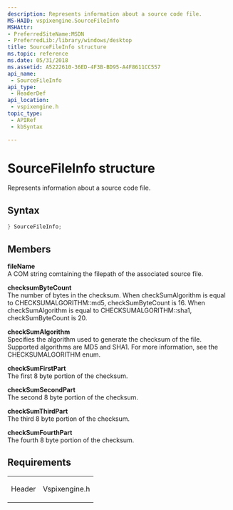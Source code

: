 ```yaml
---
description: Represents information about a source code file.
MS-HAID: vspixengine.SourceFileInfo
MSHAttr:
- PreferredSiteName:MSDN
- PreferredLib:/library/windows/desktop
title: SourceFileInfo structure
ms.topic: reference
ms.date: 05/31/2018
ms.assetid: A5222610-36ED-4F3B-BD95-A4F8611CC557
api_name: 
 - SourceFileInfo
api_type: 
 - HeaderDef
api_location: 
 - vspixengine.h
topic_type: 
 - APIRef
 - kbSyntax

---
```


# <span id="vspixengine.sourcefileinfo"></span>SourceFileInfo structure

Represents information about a source code file.

## Syntax


```C++
} SourceFileInfo;
```

## Members

**fileName**  
A COM string comtaining the filepath of the associated source file.

**checksumByteCount**  
The number of bytes in the checksum. When checkSumAlgorithm is equal to CHECKSUMALGORITHM::md5, checkSumByteCount is 16. When checkSumAlgorithm is equal to CHECKSUMALGORITHM::sha1, checkSumByteCount is 20.

**checkSumAlgorithm**  
Specifies the algorithm used to generate the checksum of the file. Supported algorithms are MD5 and SHA1. For more information, see the CHECKSUMALGORITHM enum.

**checkSumFirstPart**  
The first 8 byte portion of the checksum.

**checkSumSecondPart**  
The second 8 byte portion of the checksum.

**checkSumThirdPart**  
The third 8 byte portion of the checksum.

**checkSumFourthPart**  
The fourth 8 byte portion of the checksum.

## Requirements

<table><colgroup><col  /><col  /></colgroup><tbody><tr class="odd"><td><p>Header</p></td><td>Vspixengine.h</td></tr></tbody></table>

 

 



